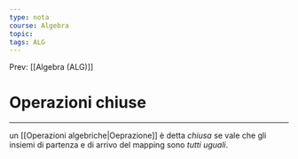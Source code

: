 ```yaml
---
type: nota
course: Algebra
topic: 
tags: ALG
---
```


Prev: [[Algebra (ALG)]]

# Operazioni chiuse
---
un [[Operazioni algebriche|Oeprazione]] è detta _chiusa_ se vale che gli insiemi di partenza e di arrivo del mapping sono _tutti uguali_.